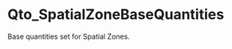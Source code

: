 # Qto_SpatialZoneBaseQuantities

Base quantities set for Spatial Zones.
<!-- end of short definition -->

